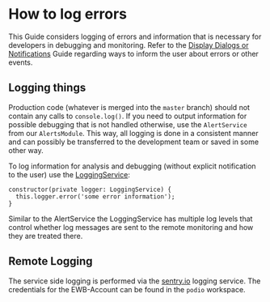 # How to log errors

This Guide considers logging of errors and information that is necessary for developers in debugging and monitoring.
Refer to the [Display Dialogs or Notifications](display-dialogs-and-notifications.html) Guide
regarding ways to inform the user about errors or other events.

## Logging things

Production code (whatever is merged into the `master` branch) should not contain any calls to `console.log()`.
If you need to output information for possible debugging that is not handled otherwise, use the `AlertService` from our `AlertsModule`.
This way, all logging is done in a consistent manner and can possibly be transferred to the development team or saved in some other way.

To log information for analysis and debugging (without explicit notification to the user)
use the [LoggingService](../../injectables/LoggingService.html):

```
constructor(private logger: LoggingService) {
  this.logger.error('some error information');
}
```

Similar to the AlertService the LoggingService has multiple log levels
that control whether log messages are sent to the remote monitoring and how they are treated there.

## Remote Logging

The service side logging is performed via the [sentry.io](https://sentry.io/ewb/aam-digital/) logging service.
The credentials for the EWB-Account can be found in the `podio` workspace.
